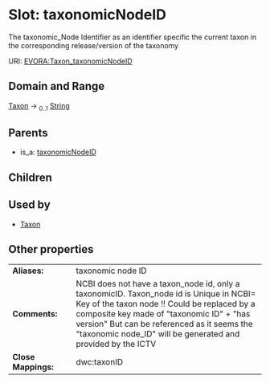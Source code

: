 
# Slot: taxonomicNodeID

The taxonomic_Node Identifier as an identifier specific the current taxon in the corresponding release/version of the taxonomy

URI: [EVORA:Taxon_taxonomicNodeID](https://evora-project.eu/Taxon_taxonomicNodeID)


## Domain and Range

[Taxon](Taxon.md) &#8594;  <sub>0..1</sub> [String](types/String.md)

## Parents

 *  is_a: [taxonomicNodeID](taxonomicNodeID.md)

## Children


## Used by

 * [Taxon](Taxon.md)

## Other properties

|  |  |  |
| --- | --- | --- |
| **Aliases:** | | taxonomic node ID |
| **Comments:** | | NCBI does not have a taxon_node id, only a taxonomicID. Taxon_node id is Unique  in NCBI= Key of the taxon node !! Could be replaced by a composite key made of "taxonomic ID" + "has version" But can be referenced as it seems the "taxonomic node_ID" will be generated and provided by the ICTV |
| **Close Mappings:** | | dwc:taxonID |
